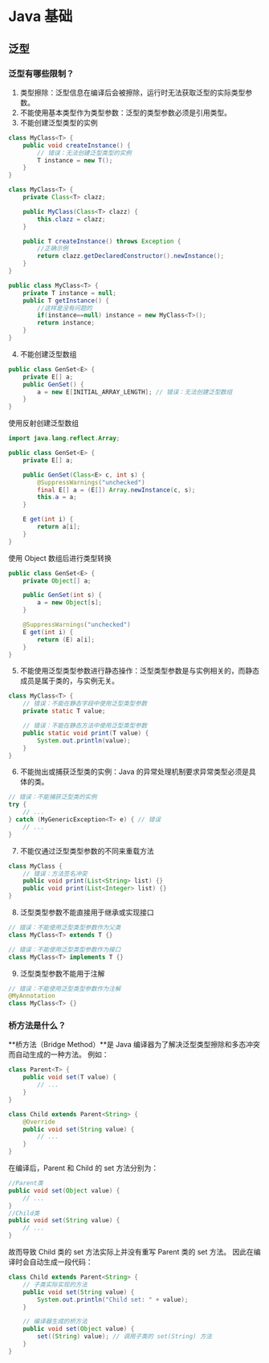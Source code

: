 # Java 基础

## 泛型

### 泛型有哪些限制？

1. 类型擦除：泛型信息在编译后会被擦除，运行时无法获取泛型的实际类型参数。
2. 不能使用基本类型作为类型参数：泛型的类型参数必须是引用类型。
3. 不能创建泛型类型的实例

```java
class MyClass<T> {
    public void createInstance() {
        // 错误：无法创建泛型类型的实例
        T instance = new T();
    }
}
```

```java
class MyClass<T> {
    private Class<T> clazz;

    public MyClass(Class<T> clazz) {
        this.clazz = clazz;
    }

    public T createInstance() throws Exception {
        //正确示例
        return clazz.getDeclaredConstructor().newInstance();
    }
}
```

```java
public class MyClass<T> {
    private T instance = null;
    public T getInstance() {
        //这样是没有问题的
        if(instance==null) instance = new MyClass<T>();
        return instance;
    }
}
```

4. 不能创建泛型数组

```java
public class GenSet<E> {
    private E[] a;
    public GenSet() {
        a = new E[INITIAL_ARRAY_LENGTH]; // 错误：无法创建泛型数组
    }
}
```

使用反射创建泛型数组

```java
import java.lang.reflect.Array;

public class GenSet<E> {
    private E[] a;

    public GenSet(Class<E> c, int s) {
        @SuppressWarnings("unchecked")
        final E[] a = (E[]) Array.newInstance(c, s);
        this.a = a;
    }

    E get(int i) {
        return a[i];
    }
}
```

使用 Object 数组后进行类型转换

```java
public class GenSet<E> {
    private Object[] a;

    public GenSet(int s) {
        a = new Object[s];
    }

    @SuppressWarnings("unchecked")
    E get(int i) {
        return (E) a[i];
    }
}
```

5. 不能使用泛型类型参数进行静态操作：泛型类型参数是与实例相关的，而静态成员是属于类的，与实例无关。

```java
class MyClass<T> {
    // 错误：不能在静态字段中使用泛型类型参数
    private static T value;

    // 错误：不能在静态方法中使用泛型类型参数
    public static void print(T value) {
        System.out.println(value);
    }
}
```

6. 不能抛出或捕获泛型类的实例：Java 的异常处理机制要求异常类型必须是具体的类。

```java
// 错误：不能捕获泛型类的实例
try {
    // ...
} catch (MyGenericException<T> e) { // 错误
    // ...
}
```

7. 不能仅通过泛型类型参数的不同来重载方法

```java
class MyClass {
    // 错误：方法签名冲突
    public void print(List<String> list) {}
    public void print(List<Integer> list) {}
}
```

8. 泛型类型参数不能直接用于继承或实现接口

```java
// 错误：不能使用泛型类型参数作为父类
class MyClass<T> extends T {}

// 错误：不能使用泛型类型参数作为接口
class MyClass<T> implements T {}
```

9. 泛型类型参数不能用于注解

```java
// 错误：不能使用泛型类型参数作为注解
@MyAnnotation
class MyClass<T> {}
```

### 桥方法是什么？

**桥方法（Bridge Method）**是 Java 编译器为了解决泛型类型擦除和多态冲突而自动生成的一种方法。
例如：

```java
class Parent<T> {
    public void set(T value) {
        // ...
    }
}

class Child extends Parent<String> {
    @Override
    public void set(String value) {
        // ...
    }
}
```

在编译后，Parent 和 Child 的 set 方法分别为：

```java
//Parent类
public void set(Object value) {
    // ...
}
//Child类
public void set(String value) {
    // ...
}
```

故而导致 Child 类的 set 方法实际上并没有重写 Parent 类的 set 方法。
因此在编译时会自动生成一段代码：

```java
class Child extends Parent<String> {
    // 子类实际实现的方法
    public void set(String value) {
        System.out.println("Child set: " + value);
    }

    // 编译器生成的桥方法
    public void set(Object value) {
        set((String) value); // 调用子类的 set(String) 方法
    }
}
```
